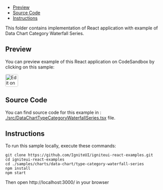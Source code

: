 <!-- NOTE: do not change this file because it will be auto re-generated from template file: -->
<!-- https://github.com/IgniteUI/igniteui-react-examples/tree/master/templates/sample/ReadMe.md -->

<!-- ## Table of Contents -->
- [Preview](#Preview)
- [Source Code](#Source-Code)
- [Instructions](#Instructions)

This folder contains implementation of React application with example of Data Chart Category Waterfall Series.
<!-- in the Data Chart component -->
<!-- [Data Chart](https://infragistics.com/Reactsite/components/data-chart.html) -->

## Preview

You can preview example of this React application on CodeSandbox by clicking on this sample:

<html lang="en" xmlns="http://www.w3.org/1999/xhtml">
    <body>
        <a target="_blank" href="https://codesandbox.io/s/github/IgniteUI/igniteui-react-examples/tree/master/samples/charts/data-chart/type-category-waterfall-series?fontsize=14&hidenavigation=1&theme=dark&view=preview&file=/src/DataChartTypeCategoryWaterfallSeries.tsx" rel="noopener noreferrer">
            <img height="40px" style="border-radius: 0.25rem" alt="Edit on CodeSandbox" src="https://static.infragistics.com/xplatform/images/sandbox/code.png"/>
        </a>
        <!-- <a target="_blank"
href="https://codesandbox.io/s/github/IgniteUI/igniteui-react-examples/tree/master/samples/maps/geo-map/binding-csv-points?fontsize=14&hidenavigation=1&theme=dark&view=preview">
            <img alt="Edit Sample" src="https://codesandbox.io/static/img/play-codesandbox.svg"/>
        </a> -->
        <!-- <a target="_blank" style="margin-left: 0.5rem"
href="https://codesandbox.io/embed/github/IgniteUI/igniteui-react-examples/tree/master/samples/charts/data-chart/type-category-waterfall-series?fontsize=14&hidenavigation=1&theme=dark&view=preview&file=/src/DataChartTypeCategoryWaterfallSeries.tsx">
            <img height="40px" style="border-radius: 5px" alt="View on CodeSandbox" src="https://static.infragistics.com/xplatform/images/sandbox/view.png"/>
        </a> -->
        <!-- <a target="_blank"
href="https://codesandbox.io/embed/github/IgniteUI/igniteui-react-examples/tree/master/samples/maps/geo-map/binding-csv-points?fontsize=14&hidenavigation=1&theme=dark&view=preview">
            <img alt="View on CodeSandbox" src="https://static.infragistics.com/xplatform/images/sandbox/view.png"/>
        </a>
https://codesandbox.io/embed/react-treemap-overview-rtb45
https://codesandbox.io/static/img/play-codesandbox.svg
https://codesandbox.io/embed/react-treemap-overview-rtb45?view=browser -->
    </body>
</html>

<!-- ## Sample Preview -->

<!-- <iframe
  src="https://codesandbox.io/embed/github/IgniteUI/igniteui-react-examples/tree/master/samples/charts/data-chart/type-category-waterfall-series?fontsize=14&hidenavigation=1&theme=dark&view=preview&file=/src/DataChartTypeCategoryWaterfallSeries.tsx"
  style="width:100%; height:400px; border:0; border-radius: 4px; overflow:hidden;"
  allow="accelerometer; ambient-light-sensor; camera; encrypted-media; geolocation; gyroscope; hid; microphone; midi; payment; usb; vr"
  sandbox="allow-forms allow-modals allow-popups allow-presentation allow-same-origin allow-scripts"
></iframe> -->

## Source Code

You can find source code for this example in :
[./src/DataChartTypeCategoryWaterfallSeries.tsx](./src/DataChartTypeCategoryWaterfallSeries.tsx) file.

<!-- The following section provides source code from:
`./src/DataChartTypeCategoryWaterfallSeries.tsx` file: -->

<!-- ```tsx
// importing axis' modules:
import { IgrNumericYAxis } from 'igniteui-react-charts';
import { IgrCategoryXAxis } from 'igniteui-react-charts';
// importing category series' modules:
import { IgrWaterfallSeries } from 'igniteui-react-charts';
// importing data chart's modules:
import { IgrDataChart } from 'igniteui-react-charts';
import { IgrDataChartCoreModule } from 'igniteui-react-charts';
import { IgrDataChartCategoryModule } from 'igniteui-react-charts';
import { IgrDataChartInteractivityModule } from 'igniteui-react-charts';
// importing legend's modules:
import { IgrLegend } from 'igniteui-react-charts';
import { IgrLegendModule } from 'igniteui-react-charts';
import * as React from 'react';

IgrDataChartCoreModule.register();
IgrDataChartCategoryModule.register();
IgrDataChartInteractivityModule.register();
IgrLegendModule.register();

export default class DataChartTypeCategoryWaterfallSeries extends React.Component<any, any> {
    public data: any[];
    public chart: IgrDataChart;
    public legend: IgrLegend;

    constructor(props: any) {
        super(props);

        this.onChartRef = this.onChartRef.bind(this);
        this.onLegendRef = this.onLegendRef.bind(this);
        this.data = this.getData();
    }

    public render() {
        return (
            <div className="igContainer">
                {/* <div className="igOptions">
                    <span className="igLegend-title">Legend: </span>
                    <div  className="igLegend">
                        <IgrLegend ref={this.onLegendRef} orientation="Horizontal" />
                    </div>
                </div> */}
                <div className="igComponent" style={{ height: "calc(100% - 35px)" }} >
                    <IgrDataChart ref={this.onChartRef}
                        width="100%"
                        height="100%"
                        chartTitle="Company Profitability"
                        dataSource={this.data}
                        isHorizontalZoomEnabled={true}
                        isVerticalZoomEnabled={true} >
                        <IgrCategoryXAxis name="xAxis" label="Category"  />
                        <IgrNumericYAxis  name="yAxis" minimumValue={0} />
                        <IgrWaterfallSeries
                            name="series1"
                            xAxisName="xAxis"
                            yAxisName="yAxis"
                            valueMemberPath="Value"
                            showDefaultTooltip="true"
                            title="" />
                    </IgrDataChart>
                </div>
            </div>
        );
    }

    public onLegendRef(legend: IgrLegend) {
        this.legend = legend;
        if (this.chart) {
            this.chart.legend = this.legend;
        }
    }

    public onChartRef(chart: IgrDataChart) {
        this.chart = chart;
        if (this.legend) {
            this.chart.legend = this.legend;
        }
    }

    public getData(): any[] {
        const data: any = [
            { Value: 600, Category: "Revenue" },
            { Value: 900, Category: "Capital Gains" },
            { Value: 500, Category: "Fixed Cost" },
            { Value: 400, Category: "Variable Cost" },
            { Value: 700, Category: "Profit" },
        ];

        return data;
    }
}

``` -->

## Instructions
To run this sample locally, execute these commands:

```
git clone https://github.com/IgniteUI/igniteui-react-examples.git
cd igniteui-react-examples
cd ./samples/charts/data-chart/type-category-waterfall-series
npm install
npm start

```

Then open http://localhost:3000/ in your browser

